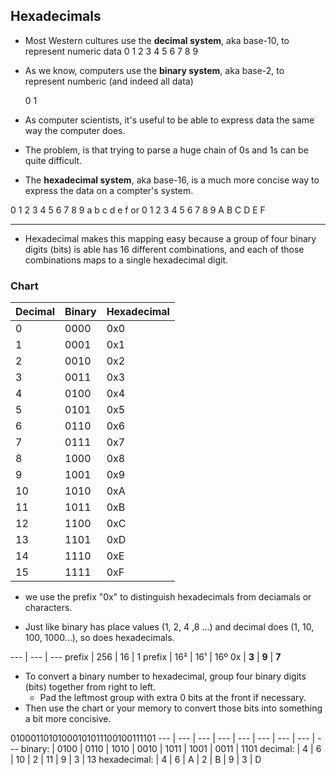 ## Hexadecimals

- Most Western cultures use the **decimal system**, aka base-10, to represent numeric data
	0	1	2	3	4	5	6	7	8	9 

- As we know, computers use the **binary system**, aka base-2, to represent numberic
(and indeed all data)

	0 	1

- As computer scientists, it's useful to be able to express data the same way the computer does.
- The problem, is that trying to parse a huge chain of 0s and 1s can be quite difficult.

- The **hexadecimal system**, aka base-16, is a much more concise way to express the data
on a compter's system.

0	1	2 	3 	4	5	6	7	8	9	a	b	c	d	e	f
or
0	1	2 	3 	4	5	6	7	8	9	A	B	C	D	E	F

---

- Hexadecimal makes this mapping easy because a group of four binary digits (bits) is able has 16
different combinations, and each of those combinations maps to a single hexadecimal digit.

### Chart

**Decimal** | **Binary** | **Hexadecimal**
--- | --- | ---
0 | 0000 | 0x0
1 | 0001 | 0x1
2 | 0010 | 0x2
3 | 0011 | 0x3
4 | 0100 | 0x4
5 | 0101 | 0x5
6 | 0110 | 0x6
7 | 0111 | 0x7
8 | 1000 | 0x8
9 | 1001 | 0x9
10 | 1010 | 0xA
11 | 1011 | 0xB
12 | 1100 | 0xC
13 | 1101 | 0xD
14 | 1110 | 0xE
15 | 1111 | 0xF

- we use the prefix "0x" to distinguish hexadecimals from deciamals or characters.

- Just like binary has place values (1, 2, 4 ,8 ...) and decimal does (1, 10, 100, 1000...),
 so does hexadecimals.

--- | --- | ---
prefix | 256 | 16 | 1
prefix | 16²	| 16¹ | 16º
 0x | **3** | **9** | **7**

- To convert a binary number to hexadecimal, group four binary digits (bits) together from right to left.
	- Pad the leftmost group with extra 0 bits at the front if necessary.
- Then use the chart or your memory to convert those bits into something a bit more concisive.

01000110101000101011100100111101
--- | --- | --- | --- | --- | --- | --- | --- | ---
binary:	|	0100 	| 0110	| 1010	| 0010 	| 1011	| 1001	| 0011	| 1101
decimal: |	4	| 6	| 10	| 2	| 11	| 9	| 3	| 13
hexadecimal: |	4	| 6	| A	| 2	| B	| 9	| 3	| D